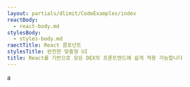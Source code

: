 ```yaml
---
layout: partials/dlimit/CodeExamples/index
reactBody:
  - react-body.md
stylesBody:
  - styles-body.md
raectTitle: React 콤포넌트
stylesTitle: 완전한 맞춤형 UI
title: React를 기반으로 모든 DEX의 프론트엔드에 쉽게 적용 가능합니다
---
```

a